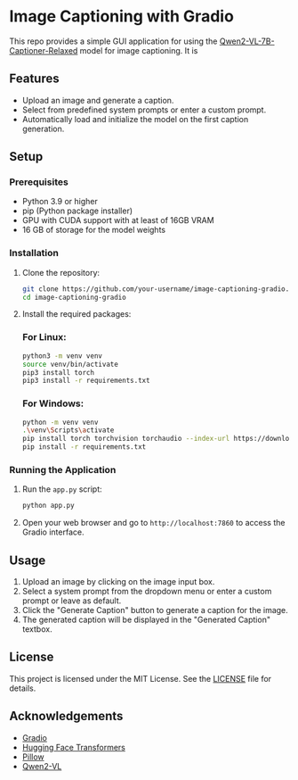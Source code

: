 # Image Captioning with Gradio

This repo provides a simple GUI application for using the [Qwen2-VL-7B-Captioner-Relaxed](https://huggingface.co/Ertugrul/Qwen2-VL-7B-Captioner-Relaxed) model for image captioning. It is 
## Features

- Upload an image and generate a caption.
- Select from predefined system prompts or enter a custom prompt.
- Automatically load and initialize the model on the first caption generation.

## Setup

### Prerequisites

- Python 3.9 or higher
- pip (Python package installer)
- GPU with CUDA support with at least of 16GB VRAM
- 16 GB of storage for the model weights

### Installation

1. Clone the repository:

   ```bash
   git clone https://github.com/your-username/image-captioning-gradio.git
   cd image-captioning-gradio
   ```

2. Install the required packages:

   ### For Linux:
   ```bash
   python3 -m venv venv
   source venv/bin/activate
   pip3 install torch
   pip3 install -r requirements.txt
   ```

   ### For Windows:
   ```bash
   python -m venv venv
   .\venv\Scripts\activate
   pip install torch torchvision torchaudio --index-url https://download.pytorch.org/whl/cu121
   pip install -r requirements.txt
   ```

### Running the Application

1. Run the `app.py` script:

   ```bash
   python app.py
   ```

2. Open your web browser and go to `http://localhost:7860` to access the Gradio interface.

## Usage

1. Upload an image by clicking on the image input box.
2. Select a system prompt from the dropdown menu or enter a custom prompt or leave as default.
3. Click the "Generate Caption" button to generate a caption for the image.
4. The generated caption will be displayed in the "Generated Caption" textbox.

## License

This project is licensed under the MIT License. See the [LICENSE](LICENSE) file for details.

## Acknowledgements

- [Gradio](https://gradio.app/)
- [Hugging Face Transformers](https://huggingface.co/transformers/)
- [Pillow](https://python-pillow.org/)
- [Qwen2-VL](https://huggingface.co/Qwen/Qwen2-VL-7B-Instruct)
